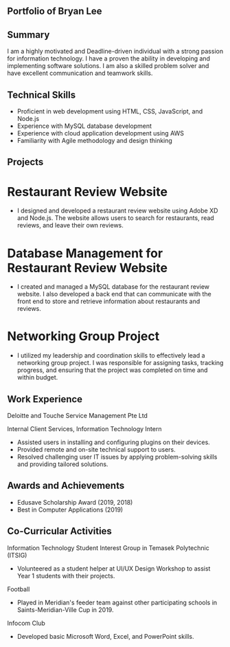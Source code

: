 ## Portfolio of Bryan Lee

## Summary

I am a highly motivated and Deadline-driven individual with a strong passion for information technology. I have a proven the ability in developing and implementing software solutions. I am also a skilled problem solver and have excellent communication and teamwork skills.

## Technical Skills

- Proficient in web development using HTML, CSS, JavaScript, and Node.js
- Experience with MySQL database development
- Experience with cloud application development using AWS
- Familiarity with Agile methodology and design thinking

## Projects

# Restaurant Review Website

- I designed and developed a restaurant review website using Adobe XD and Node.js. The website allows users to search for restaurants, read reviews, and leave their own reviews.

# Database Management for Restaurant Review Website

- I created and managed a MySQL database for the restaurant review website. I also developed a back end that can communicate with the front end to store and retrieve information about restaurants and reviews.

# Networking Group Project

- I utilized my leadership and coordination skills to effectively lead a networking group project. I was responsible for assigning tasks, tracking progress, and ensuring that the project was completed on time and within budget.

## Work Experience

Deloitte and Touche Service Management Pte Ltd 

Internal Client Services, Information Technology Intern

- Assisted users in installing and configuring plugins on their devices.
- Provided remote and on-site technical support to users.
- Resolved challenging user IT issues by applying problem-solving skills and providing tailored solutions.

## Awards and Achievements

- Edusave Scholarship Award (2019, 2018)
- Best in Computer Applications (2019)

## Co-Curricular Activities

Information Technology Student Interest Group in Temasek Polytechnic (ITSIG)

- Volunteered as a student helper at UI/UX Design Workshop to assist Year 1 students with their projects.

Football

- Played in Meridian's feeder team against other participating schools in Saints-Meridian-Ville Cup in 2019.

Infocom Club

- Developed basic Microsoft Word, Excel, and PowerPoint skills.

